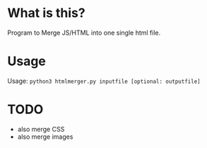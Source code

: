 What is this?
==============
Program to Merge JS/HTML into one single html file.

Usage
=====
Usage:
  `python3 htmlmerger.py inputfile [optional: outputfile]`

TODO
=====
 - also merge CSS
 - also merge images

